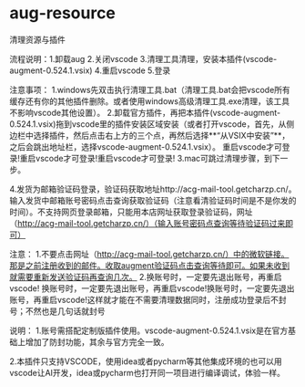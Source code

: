 # aug-resource
清理资源与插件

流程说明：1.卸载aug 2.关闭vscode 3.清理工具清理，安装本插件(vscode-augment-0.524.1.vsix) 4.重启vscode 5.登录

注意事项：
1.windows先双击执行清理工具.bat（清理工具.bat会把vscode所有缓存还有你的其他插件删除。或者使用windows高级清理工具.exe清理，该工具不影响vscode其他设置）。
2.卸载官方插件，再把本插件(vscode-augment-0.524.1.vsix)拖到vscode里的插件安装区域安装（或者打开vscode，首先，从侧边栏中选择插件，然后点击右上方的三个点，再然后选择**“从VSIX中安装”**，之后会跳出地址栏，选择vscode-augment-0.524.1.vsix）。
重启vscode才可登录!重启vscode才可登录!重启vscode才可登录!
3.mac可跳过清理步骤，到下一步。

4.发货为邮箱验证码登录，验证码获取地址http://acg-mail-tool.getcharzp.cn/。输入发货中邮箱账号密码点击查询获取验证码（注意看清验证码时间是不是你发的时间）。不支持网页登录邮箱，只能用本店网址获取登录验证码，网址（http://acg-mail-tool.getcharzp.cn/）（输入账号密码点查询等待验证码过来即可）

注意：
1.不要点击网址（http://acg-mail-tool.getcharzp.cn/）中的微软链接。那是之前注册收到的邮件。收取augment验证码点击查询等待即可。如果未收到就需要重新发送验证码再查询几次。
2.换账号时，一定要先退出账号，再重启vscode! 换账号时，一定要先退出账号，再重启vscode!换账号时，一定要先退出账号，再重启vscode!这样就才能在不需要清理数据同时，注册成功登录后不封号；不然也是几句话就封号

说明：
1.账号需搭配定制版插件使用。vscode-augment-0.524.1.vsix是在官方基础上增加了防封功能，其余与官方完全一致。

2.本插件只支持VSCODE，使用idea或者pycharm等其他集成环境的也可以用vscode让AI开发，idea或pycharm也打开同一项目进行编译调试，体验一样。

